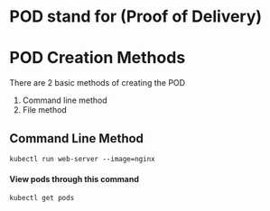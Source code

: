 # POD stand for (Proof of Delivery)

# POD Creation Methods
There are 2 basic methods of creating the POD
1. Command line method
2. File method

## Command Line Method

```
kubectl run web-server --image=nginx  
```
#### View pods through this command

```
kubectl get pods  
```
